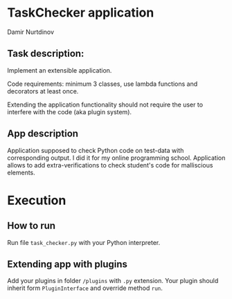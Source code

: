 # TaskChecker application
Damir Nurtdinov
## Task description:
Implement an extensible application.

Code requirements: minimum 3 classes, use lambda functions and decorators at least once.

Extending the application functionality should not require the user to interfere with the code (aka plugin system).

## App description
Application supposed to check Python code on test-data with corresponding output. I did it for my online programming school.
Application allows to add extra-verifications to check student's code for malliscious elements.

# Execution
## How to run
Run file ```task_checker.py``` with your Python interpreter. 
## Extending app with plugins
Add your plugins in folder ```/plugins``` with ```.py``` extension. Your plugin should inherit form ```PluginInterface``` and override method ```run```. 
